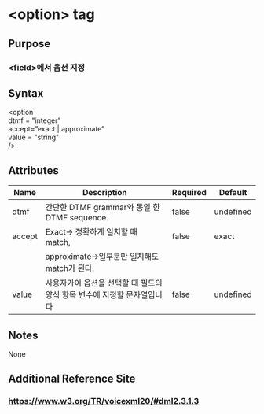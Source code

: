 # \<option> tag
## Purpose 
### \<field>에서 옵션 지정
## Syntax
\<option\
dtmf = "integer"\
accept=”exact | approximate”\
value = "string"\
/>





## Attributes
|Name |Description |Required |Default|
|-----|------------|---------|-------|
|dtmf|간단한 DTMF grammar와 동일 한 DTMF sequence.| false    |  undefined   |
|accept|Exact-> 정확하게 일치할 때 match,   | false    |  exact    |
|      |approximate->일부분만 일치해도 match가 된다. | |
|value|사용자가이 옵션을 선택할 때 필드의 양식 항목 변수에 지정할 문자열입니다 |false|undefined|    


## Notes
None

## Additional Reference Site
### https://www.w3.org/TR/voicexml20/#dml2.3.1.3
